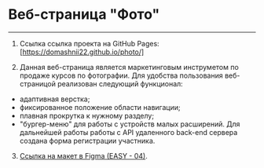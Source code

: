  # Веб-страница "Фото"

---

1. Ссылка ссылка проекта на GitHub Pages: [https://domashnii22.github.io/photo/]

2. Данная веб-страница является маркетинговым инструметом по продаже курсов по фотографии. Для удобства пользования веб-страницой реализован следующий функционал:
- адаптивная верстка;
- фиксированное положение области навигации;
- плавная прокрутка к нужному разделу;
- "бургер-меню" для работы с устройств малых расширений.
Для дальнейшей работы работы с API удаленного back-end сервера создана форма регистрации участника.

3. [Ссылка на макет в Figma (EASY - 04)](https://www.figma.com/file/G3UWFlQmNtNs67751YiDH2/Month-of-Landings_external-link?node-id=2%3A1693&t=oGXYdp6F4haimQkc-1).


